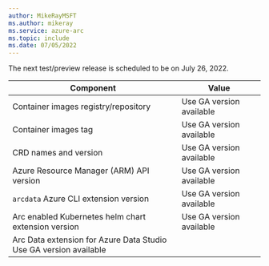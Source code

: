 ```yaml
---
author: MikeRayMSFT
ms.author: mikeray
ms.service: azure-arc
ms.topic: include
ms.date: 07/05/2022
---
```


The next test/preview release is scheduled to be on July 26, 2022.

|Component|Value|
|-----------|-----------|
|Container images registry/repository |Use GA version available|
|Container images tag |Use GA version available|
|CRD names and version|Use GA version available|
|Azure Resource Manager (ARM) API version|Use GA version available|
|`arcdata` Azure CLI extension version|Use GA version available|
|Arc enabled Kubernetes helm chart extension version|Use GA version available|
|Arc Data extension for Azure Data Studio<br/>Use GA version available|
